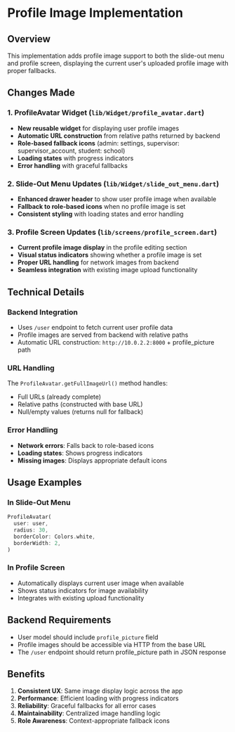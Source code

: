 # Profile Image Implementation

## Overview
This implementation adds profile image support to both the slide-out menu and profile screen, displaying the current user's uploaded profile image with proper fallbacks.

## Changes Made

### 1. ProfileAvatar Widget (`lib/Widget/profile_avatar.dart`)
- **New reusable widget** for displaying user profile images
- **Automatic URL construction** from relative paths returned by backend
- **Role-based fallback icons** (admin: settings, supervisor: supervisor_account, student: school)
- **Loading states** with progress indicators
- **Error handling** with graceful fallbacks

### 2. Slide-Out Menu Updates (`lib/Widget/slide_out_menu.dart`)
- **Enhanced drawer header** to show user profile image when available
- **Fallback to role-based icons** when no profile image is set
- **Consistent styling** with loading states and error handling

### 3. Profile Screen Updates (`lib/screens/profile_screen.dart`)
- **Current profile image display** in the profile editing section
- **Visual status indicators** showing whether a profile image is set
- **Proper URL handling** for network images from backend
- **Seamless integration** with existing image upload functionality

## Technical Details

### Backend Integration
- Uses `/user` endpoint to fetch current user profile data
- Profile images are served from backend with relative paths
- Automatic URL construction: `http://10.0.2.2:8000` + profile_picture path

### URL Handling
The `ProfileAvatar.getFullImageUrl()` method handles:
- Full URLs (already complete)
- Relative paths (constructed with base URL)
- Null/empty values (returns null for fallback)

### Error Handling
- **Network errors**: Falls back to role-based icons
- **Loading states**: Shows progress indicators
- **Missing images**: Displays appropriate default icons

## Usage Examples

### In Slide-Out Menu
```dart
ProfileAvatar(
  user: user,
  radius: 30,
  borderColor: Colors.white,
  borderWidth: 2,
)
```

### In Profile Screen
- Automatically displays current user image when available
- Shows status indicators for image availability
- Integrates with existing upload functionality

## Backend Requirements
- User model should include `profile_picture` field
- Profile images should be accessible via HTTP from the base URL
- The `/user` endpoint should return profile_picture path in JSON response

## Benefits
1. **Consistent UX**: Same image display logic across the app
2. **Performance**: Efficient loading with progress indicators
3. **Reliability**: Graceful fallbacks for all error cases
4. **Maintainability**: Centralized image handling logic
5. **Role Awareness**: Context-appropriate fallback icons
